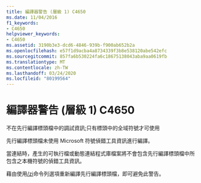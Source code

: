 ```yaml
---
title: 編譯器警告 (層級 1) C4650
ms.date: 11/04/2016
f1_keywords:
- C4650
helpviewer_keywords:
- C4650
ms.assetid: 3190b3e3-dcd6-4846-939b-f900ab652b2a
ms.openlocfilehash: e57f1d9acba4a8734339f3b8e538120abe542efc
ms.sourcegitcommit: 857fa6b530224fa6c18675138043aba9aa0619fb
ms.translationtype: MT
ms.contentlocale: zh-TW
ms.lasthandoff: 03/24/2020
ms.locfileid: "80199564"
---
```

# <a name="compiler-warning-level-1-c4650"></a>編譯器警告 (層級 1) C4650

不在先行編譯標頭檔中的調試資訊;只有標頭中的全域符號才可使用

先行編譯標頭檔未使用 Microsoft 符號偵錯工具資訊進行編譯。

當連結時，產生的可執行檔或動態連結程式庫檔案將不會包含先行編譯標頭檔中所包含之本機符號的偵錯工具資訊。

藉由使用[/zi](../../build/reference/z7-zi-zi-debug-information-format.md)命令列選項重新編譯先行編譯標頭檔，即可避免此警告。
